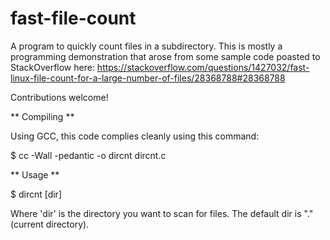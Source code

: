 # fast-file-count
A program to quickly count files in a subdirectory. This is mostly a programming demonstration that arose from some sample code poasted to StackOverflow here: https://stackoverflow.com/questions/1427032/fast-linux-file-count-for-a-large-number-of-files/28368788#28368788

Contributions welcome!

** Compiling **

Using GCC, this code complies cleanly using this command:

$ cc -Wall -pedantic -o dircnt dircnt.c

** Usage **

$ dircnt [dir]

Where 'dir' is the directory you want to scan for files. The default dir is "." (current directory).
